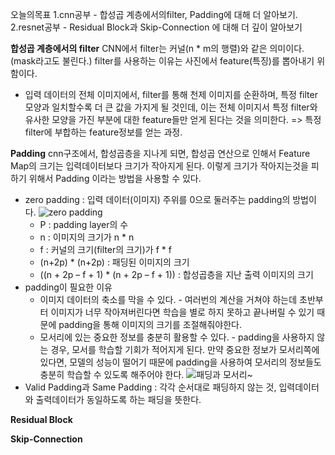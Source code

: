 오늘의목표
1.cnn공부 - 합성곱 계층에서의filter, Padding에 대해 더 알아보기.  
2.resnet공부 - Residual Block과 Skip-Connection 에 대해 더 깊이 알아보기

**합성곱 계층에서의 filter**
CNN에서 filter는 커널(n * m의 행렬)와 같은 의미이다. (mask라고도 불린다.)
filter를 사용하는 이유는 사진에서 feature(특징)를 뽑아내기 위함이다.
- 입력 데이터의 전체 이미지에서, filter를 통해 천제 이미지를 순환하며, 특정 filter모양과 일치할수록 더 큰 값을 가지게 될 것인데, 이는 전체 이미지서 특정 filter와 유사한 모양을 가진 부분에 대한 feature들만 얻게 된다는 것을 의미한다. => 특정 filter에 부합하는 feature정보를 얻는 과정.

**Padding**
cnn구조에서, 합성곱층을 지나게 되면, 합성곱 연산으로 인해서 Feature Map의 크기는 입력데이터보다 크기가 작아지게 된다. 이렇게 크기가 작아지는것을 피하기 위해서 Padding 이라는 방법을 사용할 수 있다.
- zero padding : 입력 데이터(이미지) 주위를 0으로 둘러주는 padding의 방법이다.
	![zero padding](https://ejkiwi.github.io/lib/media/zero_Padding.png)
	- P : padding layer의 수
	- n : 이미지의 크기가 n * n
	- f : 커널의 크기(filter의 크기)가  f * f
	- (n+2p) * (n+2p) : 패딩된 이미지의 크기
	- ((n + 2p – f + 1) * (n + 2p – f + 1)) :  합성곱층을 지난 출력 이미지의 크기
- padding이 필요한 이유
	- 이미지 데이터의 축소를 막을 수 있다. -  여러번의 계산을 거쳐야 하는데 초반부터 이미지가 너무 작아져버린다면 학습을 별로 하지 못하고 끝나버릴 수 있기 때문에 padding을 통해 이미지의 크기를 조절해줘야한다.
	- 모서리에 있는 중요한 정보를 충분히 활용할 수 있다. - padding을 사용하지 않는 경우, 모서를 학습할 기회가 적어지게 된다. 만약 중요한 정보가 모서리쪽에 있다면, 모델의 성능이 떨어기 때문에 padding을 사용하여 모서리의 정보들도 충분히 학습할 수 있도록 해주어야 한다. 
	![패딩과 모서리~](https://ejkiwi.github.io/lib/media/CNN_Padding_Edge.png)
- Valid Padding과 Same Padding : 각각 순서대로 패딩하지 않는 것, 입력데이터와 출력데이터가 동일하도록 하는 패딩을 뜻한다.

**Residual Block**

**Skip-Connection**